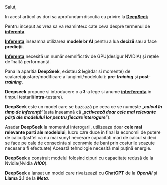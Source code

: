 Salut,

In acest articol as dori sa aprofundam discutia cu privire la [**DeepSeek**](https://www.stiripesurse.ro/cutremur-in-domeniul-inteligentei-artificiale-ce-este-deepseek-si-de-ce-ii-sperie-pe-investitori_3563231.html)

Pentru inceput as vrea sa va reamintesc cate ceva despre termenul de [**inferenta**](https://ro.wikipedia.org/wiki/Inferen%C8%9B%C4%83).

[**Inferenta**](https://en.wikipedia.org/wiki/Inference) inseamna utilizarea **modelelor AI** pentru a lua **decizii** sau a face **predicții**.

[**Inferenta**](https://ro.wiktionary.org/wiki/inferen%C8%9B%C4%83) necesită un număr semnificativ de GPU(desigur NVIDIA) și rețele de înaltă performanță.

Pana la aparitia **DeepSeek**, existau **2** legi(dar si momente) de scalare(ajustare/modificare a lungimii/modelului): **pre**-***training*** și **post**-***training***.

**Deepseek** propune si introducere o a **3**-a lege si anume [**interferenta**](https://www.wikiwand.com/ro/articles/Inferen%C8%9Ba_bayesian%C4%83) in timpul testarii(**intra**-testare).

**DeepSeek** este un model care se bazează pe ceea ce se numește „***calcul în timp de inferență***”(asta înseamnă că „***activează doar cele mai relevante părți ale modelului lor pentru fiecare interogare***”).

Asadar **DeepSeek** la momentul interogarii, utilizeaza doar **cele mai relevante parti ale modelului**, lucru care duce in final la economii de putere de calcul(astfel ca nu mai sunyt necesare capacitati mari de calcul si deci se face pe cale de consecinta si economie de bani prin costurile scazute necesar a fi efectuate)
Această tehnologie necesită mai puțină energie.

**DeepSeek** a construit modelul folosind cipuri cu capacitate redusă de la Nvidia(Nvidia ***A100***).

**DeepSeek** a lansat un model care rivalizează cu **ChatGPT** de la ***OpenAI*** și **Llama 3.1** de la ***Meta***.
